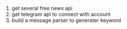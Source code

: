 1. get several free news api
2. get telegram api to connect with account
3. build a message parser to generater keyword 

